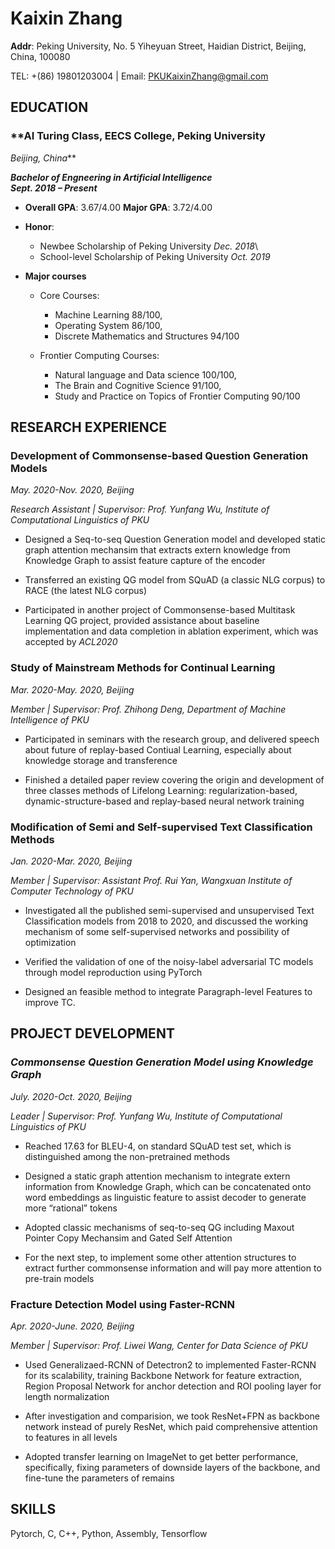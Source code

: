 # Kaixin Zhang

**Addr**: Peking University, No. 5 Yiheyuan Street, Haidian District,
Beijing, China, 100080

TEL: +(86) 19801203004 | Email: PKUKaixinZhang@gmail.com

## **EDUCATION**

### **AI Turing Class, EECS College, Peking University                                  
*Beijing, China***

***Bachelor of Engneering in Artificial Intelligence*                               
*Sept. 2018 – Present***

- **Overall GPA**: 3.67/4.00                **Major GPA**: 3.72/4.00

- **Honor**: 
    - Newbee Scholarship of Peking University *Dec. 2018*\
    - School-level Scholarship of Peking University *Oct. 2019*

- **Major courses**

    - Core Courses:
        - Machine Learning 88/100,
        - Operating System 86/100,
        - Discrete Mathematics and Structures 94/100

    - Frontier Computing Courses:
        - Natural language and Data science 100/100,
        - The Brain and Cognitive Science 91/100,
        - Study and Practice on Topics of Frontier Computing 90/100

## **RESEARCH EXPERIENCE**

### **Development of Commonsense-based Question Generation Models**                 
*May. 2020-Nov. 2020, Beijing*

*Research Assistant | Supervisor: Prof. Yunfang Wu, Institute of Computational Linguistics of PKU*

-   Designed a Seq-to-seq Question Generation model and developed static graph attention mechansim that extracts extern knowledge from Knowledge Graph to assist feature capture of the encoder

-   Transferred an existing QG model from SQuAD (a classic NLG corpus) to RACE (the latest NLG corpus)

-   Participated in another project of Commonsense-based Multitask Learning QG project, provided assistance about baseline implementation and data completion in ablation experiment, which was accepted by *ACL2020*

### **Study of Mainstream Methods for Continual Learning**                          
*Mar. 2020-May. 2020, Beijing*

*Member | Supervisor: Prof. Zhihong Deng, Department of Machine Intelligence of PKU*

-   Participated in seminars with the research group, and delivered speech about future of replay-based Contiual Learning, especially about knowledge storage and transference

-   Finished a detailed paper review covering the origin and development of three classes methods of Lifelong Learning: regularization-based, dynamic-structure-based and replay-based neural network training

### **Modification of Semi and Self-supervised Text Classification Methods**        
*Jan. 2020-Mar. 2020, Beijing*

*Member | Supervisor: Assistant Prof. Rui Yan,* *Wangxuan Institute of Computer Technology of PKU*

-   Investigated all the published semi-supervised and unsupervised Text Classification models from 2018 to 2020, and discussed the working mechanism of some self-supervised networks and possibility of optimization

-   Verified the validation of one of the noisy-label adversarial TC models through model reproduction using PyTorch

-   Designed an feasible method to integrate Paragraph-level Features to improve TC.

## **PROJECT DEVELOPMENT**

### ***Commonsense Question Generation Model using Knowledge Graph***               
*July. 2020-Oct. 2020, Beijing*

*Leader | Supervisor: Prof. Yunfang Wu, Institute of Computational Linguistics of PKU*

-   Reached 17.63 for BLEU-4, on standard SQuAD test set, which is distinguished among the non-pretrained methods

-   Designed a static graph attention mechanism to integrate extern information from Knowledge Graph, which can be concatenated onto word embeddings as linguistic feature to assist decoder to generate more “rational” tokens

-   Adopted classic mechanisms of seq-to-seq QG including Maxout Pointer Copy Mechansim and Gated Self Attention

-   For the next step, to implement some other attention structures to extract further commonsense information and will pay more attention to pre-train models

### **Fracture Detection Model using Faster-RCNN** 
*Apr. 2020-June. 2020, Beijing*

*Member | Supervisor: Prof. Liwei Wang, Center for Data Science of PKU*

-   Used Generalizaed-RCNN of Detectron2 to implemented Faster-RCNN for its scalability, training Backbone Network for feature extraction, Region Proposal Network for anchor detection and ROI pooling layer for length normalization

-   After investigation and comparision, we took ResNet+FPN as backbone network instead of purely ResNet, which paid comprehensive attention to features in all levels

-   Adopted transfer learning on ImageNet to get better performance, specifically, fixing parameters of downside layers of the backbone, and fine-tune the parameters of remains

## **SKILLS**

Pytorch, C, C++, Python, Assembly, Tensorflow

